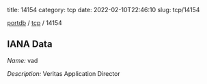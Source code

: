 title: 14154
category: tcp
date: 2022-02-10T22:46:10
slug: tcp/14154

[portdb](/) / [tcp](/category/tcp.html) / 14154


## IANA Data

_Name:_ vad

_Description:_ Veritas Application Director


